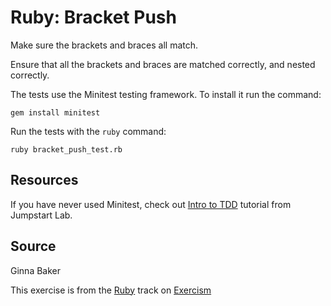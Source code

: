 # Ruby: Bracket Push

Make sure the brackets and braces all match.

Ensure that all the brackets and braces are matched correctly,
and nested correctly.

The tests use the Minitest testing framework. To install it run the command:

    gem install minitest

Run the tests with the `ruby` command:

    ruby bracket_push_test.rb

## Resources

If you have never used Minitest, check out [Intro to TDD][tdd] tutorial from Jumpstart Lab.

[tdd]: http://tutorials.jumpstartlab.com/topics/testing/intro-to-tdd.html

## Source

Ginna Baker

This exercise is from the [Ruby][ruby] track on [Exercism][exercism]

[exercism]: http://exercism.io
[ruby]: http://exercism.io/languages/ruby



